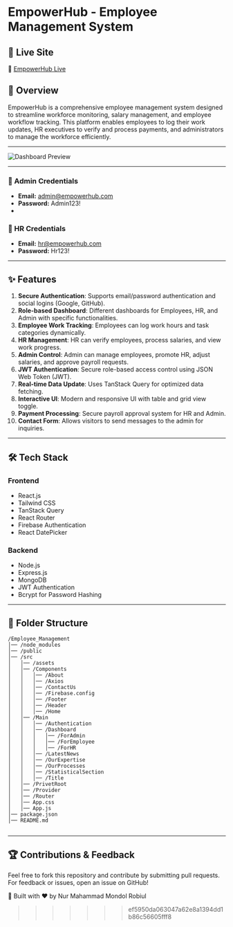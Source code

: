 # EmpowerHub - Employee Management System

## 🚀 Live Site

🔗 [EmpowerHub Live](https://snazzy-daffodil-c813e6.netlify.app/)

## 📌 Overview

EmpowerHub is a comprehensive employee management system designed to streamline
workforce monitoring, salary management, and employee workflow tracking. This
platform enables employees to log their work updates, HR executives to verify
and process payments, and administrators to manage the workforce efficiently.

---

![Dashboard Preview](https://raw.githubusercontent.com/your-username/repository-name/main/image.png)

---

### 🔑 Admin Credentials

- **Email:** admin@empowerhub.com
- **Password:** Admin123!
-

### 🔑 HR Credentials

- **Email:** hr@empowerhub.com
- **Password:** Hr123!

---

## ✨ Features

1. **Secure Authentication**: Supports email/password authentication and social
   logins (Google, GitHub).
2. **Role-based Dashboard**: Different dashboards for Employees, HR, and Admin
   with specific functionalities.
3. **Employee Work Tracking**: Employees can log work hours and task categories
   dynamically.
4. **HR Management**: HR can verify employees, process salaries, and view work
   progress.
5. **Admin Control**: Admin can manage employees, promote HR, adjust salaries,
   and approve payroll requests.
6. **JWT Authentication**: Secure role-based access control using JSON Web Token
   (JWT).
7. **Real-time Data Update**: Uses TanStack Query for optimized data fetching.
8. **Interactive UI**: Modern and responsive UI with table and grid view toggle.
9. **Payment Processing**: Secure payroll approval system for HR and Admin.
10. **Contact Form**: Allows visitors to send messages to the admin for
    inquiries.

---

## 🛠 Tech Stack

### **Frontend**

- React.js
- Tailwind CSS
- TanStack Query
- React Router
- Firebase Authentication
- React DatePicker

### **Backend**

- Node.js
- Express.js
- MongoDB
- JWT Authentication
- Bcrypt for Password Hashing

---

## 📂 Folder Structure

```
/Employee_Management
│── /node_modules
│── /public
│── /src
│   │── /assets
│   │── /Components
│   │   │── /About
│   │   │── /Axios
│   │   │── /ContactUs
│   │   │── /Firebase.config
│   │   │── /Footer
│   │   │── /Header
│   │   │── /Home
│   │── /Main
│   │   │── /Authentication
│   │   │── /Dashboard
│   │   │   │── /ForAdmin
│   │   │   │── /ForEmployee
│   │   │   │── /ForHR
│   │   │── /LatestNews
│   │   │── /OurExpertise
│   │   │── /OurProcesses
│   │   │── /StatisticalSection
│   │   │── /Title
│   │── /PrivetRoot
│   │── /Provider
│   │── /Router
│   │── App.css
│   │── App.js
│── package.json
│── README.md


```

---

## 🏆 Contributions & Feedback

Feel free to fork this repository and contribute by submitting pull requests.
For feedback or issues, open an issue on GitHub!

🚀 Built with ❤️ by Nur Mahammad Mondol Robiul

> > > > > > > ef5950da063047a62e8a1394dd1b86c56605fff8

